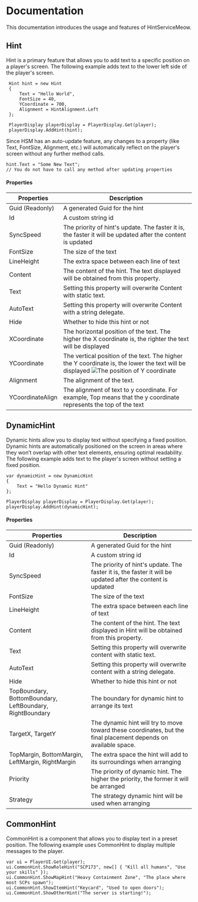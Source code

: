 # Documentation
This documentation introduces the usage and features of HintServiceMeow.
## Hint
Hint is a primary feature that allows you to add text to a specific position on a player's screen. The following example adds text to the lower left side of the player's screen.
```Csharp
 Hint hint = new Hint
 {
     Text = "Hello World",
     FontSize = 40,
     YCoordinate = 700,
     Alignment = HintAlignment.Left
 };

 PlayerDisplay playerDisplay = PlayerDisplay.Get(player);
 playerDisplay.AddHint(hint);
```
Since HSM has an auto-update feature, any changes to a property (like Text, FontSize, Alignment, etc.) will automatically reflect on the player's screen without any further method calls.
```Csharp
hint.Text = "Some New Text";
// You do not have to call any method after updating properties
``` 
#### Properties
| Properties | Description |
| - | - |
| Guid (Readonly) | A generated Guid for the hint |
| Id | A custom string id |
| SyncSpeed | The priority of hint's update. The faster it is, the faster it will be updated after the content is updated |
| FontSize | The size of the text |
| LineHeight | The extra space between each line of text |
| Content | The content of the hint. The text displayed will be obtained from this property. |
| Text | Setting this property will overwrite Content with static text. |
| AutoText | Setting this property will overwrite Content with a string delegate. |
| Hide | Whether to hide this hint or not |
| XCoordinate | The horizontal position of the text. The higher the X coordinate is, the righter the text will be displayed |
| YCoordinate | The vertical position of the text. The higher the Y coordinate is, the lower the text will be displayed ![The position of Y coordinate](Images/YCoordinateExample.jpg) |
| Alignment | The alignment of the text. |
| YCoordinateAlign | The alignment of text to y coordinate. For example, Top means that the y coordinate represents the top of the text |
## DynamicHint
Dynamic hints allow you to display text without specifying a fixed position. Dynamic hints are automatically positioned on the screen in areas where they won’t overlap with other text elements, ensuring optimal readability. The following example adds text to the player's screen without setting a fixed position.
```CSharp
var dynamicHint = new DynamicHint
{
    Text = "Hello Dynamic Hint"
};

PlayerDisplay playerDisplay = PlayerDisplay.Get(player);
playerDisplay.AddHint(dynamicHint);
```
#### Properties
| Properties | Description |
| - | - |
| Guid (Readonly) | A generated Guid for the hint |
| Id | A custom string id |
| SyncSpeed | The priority of hint's update. The faster it is, the faster it will be updated after the content is updated |
| FontSize | The size of the text |
| LineHeight | The extra space between each line of text |
| Content | The content of the hint. The text displayed in Hint will be obtained from this property. |
| Text | Setting this property will overwrite content with static text. |
| AutoText | Setting this property will overwrite content with a string delegate. |
| Hide | Whether to hide this hint or not |
| TopBoundary, BottomBoundary, LeftBoundary, RightBoundary | The boundary for dynamic hint to arrange its text |
| TargetX, TargetY | The dynamic hint will try to move toward these coordinates, but the final placement depends on available space. |
| TopMargin, BottomMargin, LeftMargin, RightMargin | The extra space the hint will add to its surroundings when arranging |
| Priority | The priority of dynamic hint. The higher the priority, the former it will be arranged |
| Strategy | The strategy dynamic hint will be used when arranging |
## CommonHint
CommonHint is a component that allows you to display text in a preset position. The following example uses CommonHint to display multiple messages to the player.
```CSharp
var ui = PlayerUI.Get(player);
ui.CommonHint.ShowRoleHint("SCP173", new[] { "Kill all humans", "Use your skills" });
ui.CommonHint.ShowMapHint("Heavy Containment Zone", "The place where most SCPs spawn");
ui.CommonHint.ShowItemHint("Keycard", "Used to open doors");
ui.CommonHint.ShowOtherHint("The server is starting!");
```
